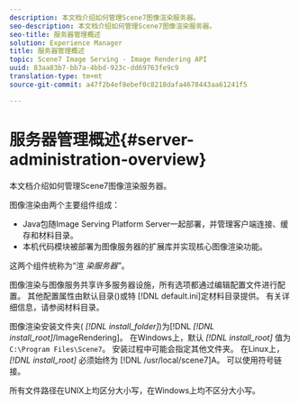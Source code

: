 ```yaml
---
description: 本文档介绍如何管理Scene7图像渲染服务器。
seo-description: 本文档介绍如何管理Scene7图像渲染服务器。
seo-title: 服务器管理概述
solution: Experience Manager
title: 服务器管理概述
topic: Scene7 Image Serving - Image Rendering API
uuid: 83aa83b7-bb7a-4bbd-923c-dd69763fe9c9
translation-type: tm+mt
source-git-commit: a47f2b4ef8ebef0c8218dafa4678443aa61241f5

---
```



# 服务器管理概述{#server-administration-overview}

本文档介绍如何管理Scene7图像渲染服务器。

图像渲染由两个主要组件组成：

* Java包随Image Serving Platform Server一起部署，并管理客户端连接、缓存和材料目录。
* 本机代码模块被部署为图像服务器的扩展库并实现核心图像渲染功能。

这两个组件统称为“渲 *染服务器”*。

图像渲染与图像服务共享许多服务器设施，所有选项都通过编辑配置文件进行配置。 其他配置属性由默认目录()或特 [!DNL default.ini]定材料目录提供。 有关详细信息，请参阅材料目录。

图像渲染安装文件夹( *[!DNL install_folder]*)为[!DNL *[!DNL install_root]*/ImageRendering]。 在Windows上，默认 *[!DNL install_root]* 值为 `C:\Program Files\Scene7`。 安装过程中可能会指定其他文件夹。 在Linux上， *[!DNL install_root]* 必须始终为 [!DNL /usr/local/scene7]A。 可以使用符号链接。

所有文件路径在UNIX上均区分大小写，在Windows上均不区分大小写。

